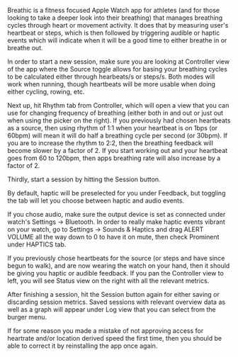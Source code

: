 Breathic is a fitness focused Apple Watch app for athletes (and for those looking to take a deeper look into their breathing) that manages breathing cycles through heart or movement activity. It does that by measuring user's heartbeat or steps, which is then followed by triggering audible or haptic events which will indicate when it will be a good time to either breathe in or breathe out.

In order to start a new session, make sure you are looking at Controller view of the app where the Source toggle allows for basing your breathing cycles to be calculated either through hearbeats/s or steps/s. Both modes will work when running, though heartbeats will be more usable when doing either cycling, rowing, etc.

Next up, hit Rhythm tab from Controller, which will open a view that you can use for changing frequency of breathing (either both in and out or just out when using the picker on the right). If you previously had chosen heartbeats as a source, then using rhythm of 1:1 when your heartbeat is on 1bps (or 60bpm) will mean it will do half a breathing cycle per second (or 30bpm). If you are to increase the rhythm to 2:2, then the breathing feedback will become slower by a factor of 2. If you start working out and your heartbeat goes from 60 to 120bpm, then apps breathing rate will also increase by a factor of 2.

Thirdly, start a session by hitting the Session button.

By default, haptic will be preselected for you under Feedback, but toggling the tab will let you choose between haptic and audio events.

If you chose audio, make sure the output device is set as connected under watch's Settings -> Bluetooth. In order to really make haptic events vibrant on your watch, go to Settings -> Sounds & Haptics and drag ALERT VOLUME all the way down to 0 to have it on mute, then check Prominent under HAPTICS tab.

If you previously chose heartbeats for the source (or steps and have since begun to walk), and are now wearing the watch on your hand, then it should be giving you haptic or audible feedback. If you pan the Controller view to left, you will see Status view on the right with all the relevant metrics.

After finishing a session, hit the Session button again for either saving or discarding session metrics. Saved sessions with relevant overview data as well as a graph will appear under Log view that you can select from the burger menu.

If for some reason you made a mistake of not approving access for heartrate and/or location derived speed the first time, then you should be able to correct it by reinstalling the app once again.

